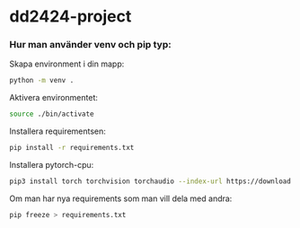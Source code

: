# dd2424-project

### Hur man använder venv och pip typ:
Skapa environment i din mapp:
```sh
python -m venv .
```

Aktivera environmentet:
```sh
source ./bin/activate
```

Installera requirementsen:
```sh
pip install -r requirements.txt
```

Installera pytorch-cpu:
```sh
pip3 install torch torchvision torchaudio --index-url https://download.pytorch.org/whl/cpu
```

Om man har nya requirements som man vill dela med andra:
```sh
pip freeze > requirements.txt
```

